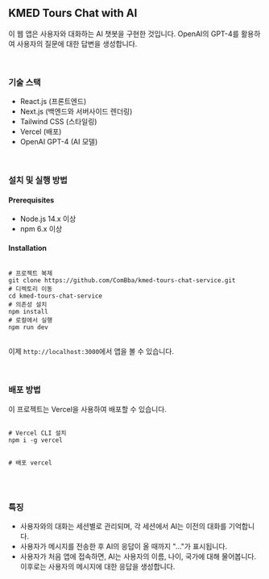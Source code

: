 <h2>KMED Tours Chat with AI</h2>
<p>이 웹 앱은 사용자와 대화하는 AI 챗봇을 구현한 것입니다. OpenAI의 GPT-4를 활용하여 사용자의 질문에 대한 답변을 생성합니다.</p>
<br>
<h3>기술 스택</h3>
<ul>
<li>React.js (프론트엔드)</li>
<li>Next.js (백엔드와 서버사이드 렌더링)</li>
<li>Tailwind CSS (스타일링)</li>
<li>Vercel (배포)</li>
<li>OpenAI GPT-4 (AI 모델)</li>
</ul>
<br>
<h3>설치 및 실행 방법</h3>
<h4>Prerequisites</h4>
<ul>
<li>Node.js 14.x 이상</li>
<li>npm 6.x 이상</li>
</ul>
<h4>Installation</h4>
<pre>
<code class="!whitespace-pre hljs language-bash">
<span class="hljs-comment"># 프로젝트 복제</span>
git <span class="hljs-built_in">clone</span> https://github.com/ComBba/kmed-tours-chat-service.git
<span class="hljs-comment"># 디렉토리 이동</span>
<span class="hljs-built_in">cd</span> kmed-tours-chat-service
<span class="hljs-comment"># 의존성 설치</span>
npm install
<span class="hljs-comment"># 로컬에서 실행</span>
npm run dev
</code>
</pre>
<p>이제 <code>http://localhost:3000</code>에서 앱을 볼 수 있습니다.</p>
<br>
<h3>배포 방법</h3>
<p>이 프로젝트는 Vercel을 사용하여 배포할 수 있습니다.</p>
<pre>
<code class="!whitespace-pre hljs language-bash">
<span class="hljs-comment"># Vercel CLI 설치</span>
npm i -g vercel

<span class="hljs-comment"># 배포</span>
vercel
</code>
</pre>
<br>
<h3>특징</h3>
<ul>
<li>사용자와의 대화는 세션별로 관리되며, 각 세션에서 AI는 이전의 대화를 기억합니다.</li>
<li>사용자가 메시지를 전송한 후 AI의 응답이 올 때까지 "..."가 표시됩니다.</li>
<li>사용자가 처음 앱에 접속하면, AI는 사용자의 이름, 나이, 국가에 대해 물어봅니다. 이후로는 사용자의 메시지에 대한 응답을 생성합니다.</li>
</ul>